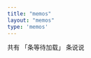 ```yaml
---
title: "memos"
layout: "memos"
type: 'memos'
--- 
```


<div class="memo-nums">
        <p class="note note-info memo-nums-text">
            <hanla></hanla>共有
            <span id="memonums">「条等待加载」</span>
            条说说<hanla></hanla>
        </p>
    </div>
    <div id="bber"></div>
    <script type="text/javascript">
        var bbMemos = {
            memos: "https://memo.wananaiko.com/",
            limit: "",
            creatorId: "1",
            domId: ""
        }
    </script>

<script type="text/javascript">
    window.ViewImage && ViewImage.init('.content img');
</script>

<script src="https://wananaiko.design/memos/assets/js/bibi.js"></script>
<script src="https://wananaiko.design/memos/assets/js/marked.min.js"></script>
<script src="https://fastly.jsdelivr.net/gh/Tokinx/ViewImage/view-image.min.js"></script>
<script src="https://fastly.jsdelivr.net/gh/Tokinx/Lately/lately.min.js"></script>